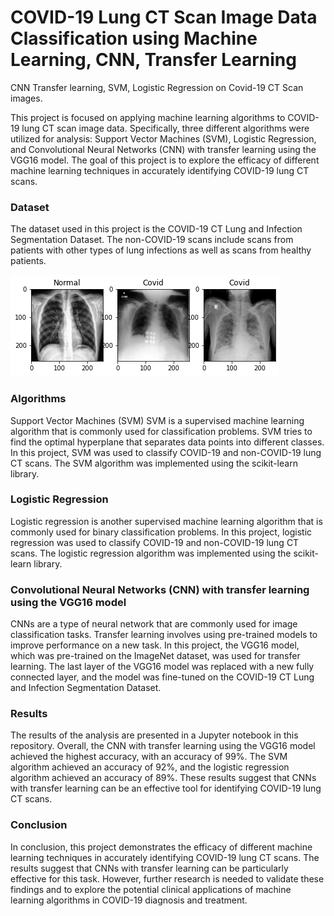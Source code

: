 # COVID-19 Lung CT Scan Image Data Classification using Machine Learning, CNN, Transfer Learning
CNN Transfer learning, SVM, Logistic Regression on Covid-19 CT Scan images.

This project is focused on applying machine learning algorithms to COVID-19 lung CT scan image data. Specifically, three different algorithms were utilized for analysis: Support Vector Machines (SVM), Logistic Regression, and Convolutional Neural Networks (CNN) with transfer learning using the VGG16 model. The goal of this project is to explore the efficacy of different machine learning techniques in accurately identifying COVID-19 lung CT scans.

### Dataset
The dataset used in this project is the COVID-19 CT Lung and Infection Segmentation Dataset. The non-COVID-19 scans include scans from patients with other types of lung infections as well as scans from healthy patients.

![data sample](https://github.com/arianull/covid-ct-scan-classification/blob/main/sample.png?raw=true)

### Algorithms
Support Vector Machines (SVM)
SVM is a supervised machine learning algorithm that is commonly used for classification problems. SVM tries to find the optimal hyperplane that separates data points into different classes. In this project, SVM was used to classify COVID-19 and non-COVID-19 lung CT scans. The SVM algorithm was implemented using the scikit-learn library.

### Logistic Regression
Logistic regression is another supervised machine learning algorithm that is commonly used for binary classification problems. In this project, logistic regression was used to classify COVID-19 and non-COVID-19 lung CT scans. The logistic regression algorithm was implemented using the scikit-learn library.

### Convolutional Neural Networks (CNN) with transfer learning using the VGG16 model
CNNs are a type of neural network that are commonly used for image classification tasks. Transfer learning involves using pre-trained models to improve performance on a new task. In this project, the VGG16 model, which was pre-trained on the ImageNet dataset, was used for transfer learning. The last layer of the VGG16 model was replaced with a new fully connected layer, and the model was fine-tuned on the COVID-19 CT Lung and Infection Segmentation Dataset.

### Results
The results of the analysis are presented in a Jupyter notebook in this repository. Overall, the CNN with transfer learning using the VGG16 model achieved the highest accuracy, with an accuracy of 99%. The SVM algorithm achieved an accuracy of 92%, and the logistic regression algorithm achieved an accuracy of 89%. These results suggest that CNNs with transfer learning can be an effective tool for identifying COVID-19 lung CT scans.

### Conclusion
In conclusion, this project demonstrates the efficacy of different machine learning techniques in accurately identifying COVID-19 lung CT scans. The results suggest that CNNs with transfer learning can be particularly effective for this task. However, further research is needed to validate these findings and to explore the potential clinical applications of machine learning algorithms in COVID-19 diagnosis and treatment.
